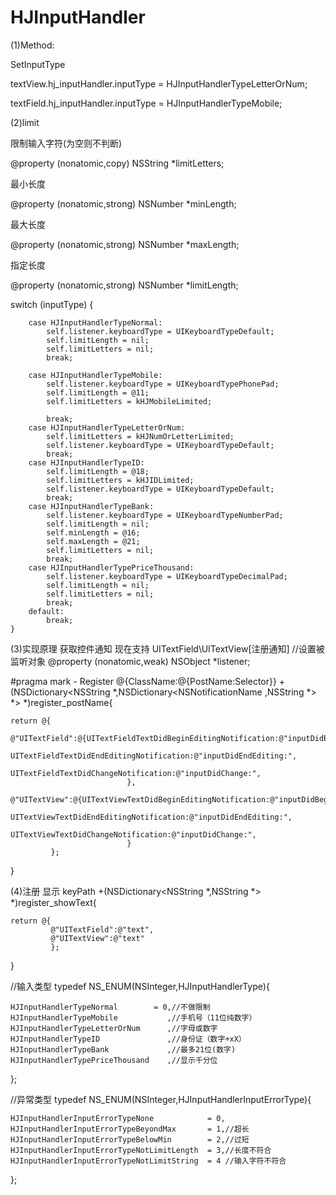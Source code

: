 # HJInputHandler

(1)Method:

SetInputType

textView.hj_inputHandler.inputType =  HJInputHandlerTypeLetterOrNum;

textField.hj_inputHandler.inputType =  HJInputHandlerTypeMobile;

(2)limit

限制输入字符(为空则不判断)

@property (nonatomic,copy)   NSString *limitLetters;

最小长度

@property (nonatomic,strong) NSNumber *minLength;

最大长度

@property (nonatomic,strong) NSNumber *maxLength;

指定长度

@property (nonatomic,strong) NSNumber *limitLength;


switch (inputType) {

        case HJInputHandlerTypeNormal:
            self.listener.keyboardType = UIKeyboardTypeDefault;
            self.limitLength = nil;
            self.limitLetters = nil;
            break;

        case HJInputHandlerTypeMobile:
            self.listener.keyboardType = UIKeyboardTypePhonePad;
            self.limitLength = @11;
            self.limitLetters = kHJMobileLimited;
            
            break;
        case HJInputHandlerTypeLetterOrNum:
            self.limitLetters = kHJNumOrLetterLimited;
            self.listener.keyboardType = UIKeyboardTypeDefault;
            break;
        case HJInputHandlerTypeID:
            self.limitLength = @18;
            self.limitLetters = kHJIDLimited;
            self.listener.keyboardType = UIKeyboardTypeDefault;
            break;
        case HJInputHandlerTypeBank:
            self.listener.keyboardType = UIKeyboardTypeNumberPad;
            self.limitLength = nil;
            self.minLength = @16;
            self.maxLength = @21;
            self.limitLetters = nil;
            break;
        case HJInputHandlerTypePriceThousand:
            self.listener.keyboardType = UIKeyboardTypeDecimalPad;
            self.limitLength = nil;
            self.limitLetters = nil;
            break;
        default:
            break;
    }

(3)实现原理 获取控件通知
现在支持 UITextField\UITextView[注册通知]
//设置被监听对象
@property (nonatomic,weak) NSObject<UITextInput> *listener;

#pragma mark - Register @{ClassName:@{PostName:Selector}}
+(NSDictionary<NSString *,NSDictionary<NSNotificationName ,NSString *> *> *)register_postName{
    
    return @{
             @"UITextField":@{UITextFieldTextDidBeginEditingNotification:@"inputDidBeginEditing:",
                              UITextFieldTextDidEndEditingNotification:@"inputDidEndEditing:",
                              UITextFieldTextDidChangeNotification:@"inputDidChange:",
                              },
             @"UITextView":@{UITextViewTextDidBeginEditingNotification:@"inputDidBeginEditing:",
                              UITextViewTextDidEndEditingNotification:@"inputDidEndEditing:",
                              UITextViewTextDidChangeNotification:@"inputDidChange:",
                              }
             };
}

(4)注册 显示 keyPath
+(NSDictionary<NSString *,NSString *> *)register_showText{
    
    return @{
             @"UITextField":@"text",
             @"UITextView":@"text"
             };
}


//输入类型
typedef NS_ENUM(NSInteger,HJInputHandlerType){
    
    HJInputHandlerTypeNormal        = 0,//不做限制
    HJInputHandlerTypeMobile           ,//手机号（11位纯数字）
    HJInputHandlerTypeLetterOrNum      ,//字母或数字
    HJInputHandlerTypeID               ,//身份证（数字+xX）
    HJInputHandlerTypeBank             ,//最多21位(数字)
    HJInputHandlerTypePriceThousand    ,//显示千分位
};

//异常类型
typedef NS_ENUM(NSInteger,HJInputHandlerInputErrorType){
    
    HJInputHandlerInputErrorTypeNone            = 0,
    HJInputHandlerInputErrorTypeBeyondMax       = 1,//超长
    HJInputHandlerInputErrorTypeBelowMin        = 2,//过短
    HJInputHandlerInputErrorTypeNotLimitLength  = 3,//长度不符合
    HJInputHandlerInputErrorTypeNotLimitString  = 4 //输入字符不符合
};
